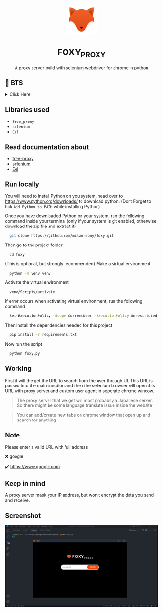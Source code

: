 <p align="center">
    <img width="100" src="./web/fox-icon.png" alt="Icon">
</p>

<h1 align="center">
  FOXY<sub>PROXY</sub>
</h1>

<p align="center">A proxy server build with selenium webdriver for chrome in python</p>

## 💭 BTS

<details>
  <summary>Click Here</summary>
I recently saw an article on <a href="https://medium.com/">Medium</a> about how to make a proxy server of our own. After reading the <a href="https://thesocialproxy.medium.com/making-a-proxy-server-in-selenium-the-ultimate-guide-ee8b8a09f222">article</a> I got a basic idea of how to build one. First I tought to build it by scrapping all the free proxies available and also apply the concept of rotating proxies then pass it to the selenium webdriver. Trust me! most of the free proxies availabe out there are not working and most of them won't works with google too. Scrapping all the proxies available then getting the working one was very time consuming. So I search whether there is any libray for getting free proxies. After some searches I found one named <a href="https://pypi.org/project/free-proxy/">free-proxy</a> I added this library to my code, it gave working proxies and the library also has many parameters, this helps me to find proxies that works with google. Then I created custom options for the Selenium webdriver for chrome and pass the proxy to it, then solved the problems faced by the web driver like stoping the chrome from automatically closin, remote allow origins, accept insecure certificates etc. With Eel-python library I build a UI to enter the URL to search.

There are many websites out there that provies free proxies like <a href="https://www.croxyproxy.com/">croxyproxy</a>, but I just wanted to bulid one for myself :)
</details>

## Libraries used

- `free_proxy`
- `selenium`
- `Eel`

## Read documentation about

- <a href = "https://pypi.org/project/free-proxy/">free-proxy</a>
- <a href = "https://selenium-python.readthedocs.io/">selenium</a>
- <a href = "https://pypi.org/project/Eel/">Eel</a>

## Run locally

You will need to install Python on you system, head over to https://www.python.org/downloads/ to download python.
(Dont Forget to tick `Add Python to PATH` while installing Python)

Once you have downloaded Python on your system, 
run the following command inside your terminal (only if your system is git enabled, otherwise download the zip file and extract it)

```bash
  git clone https://github.com/milan-sony/foxy.git
```

Then go to the project folder

```bash
  cd foxy
```

(This is optional, but strongly recommended) Make a virtual environment

```bash
  python -m venv venv
```

Activate the virtual environment

```bash
  venv/Scripts/activate
```

If error occurs when activating virtual environment, run the following command

```bash
  Set-ExecutionPolicy -Scope CurrentUser -ExecutionPolicy Unrestricted
```

Then Install the dependencies needed for this project

```bash
  pip install -r requirements.txt
```

Now run the script

```bash
  python foxy.py
```

## Working

First it will the get the URL to search from the user through UI. This URL is passed into the main function and then the selenium browser will open this URL with proxy server and custom user agent in seperate chrome window.

> The proxy server that we get will most probabily a Japanese server. So there might be some language translate issue inside the website

> You can add/create new tabs on chrome window that open up and search for anything

## Note

Please enter a valid URL with full address

❌ google

✔️ https://www.google.com

## Keep in mind

A proxy server mask your IP address, but won't encrypt the data you send and receive.

## Screenshot

<img src="./assets/Screenshot.png">
